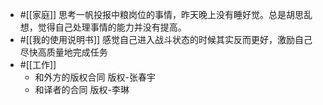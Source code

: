 - #[[家庭]] 思考一帆投报中粮岗位的事情，昨天晚上没有睡好觉。总是胡思乱想，觉得自己处理事情的能力并没有提高。
- #[[我的使用说明书]] 感觉自己进入战斗状态的时候其实反而更好，激励自己尽快高质量地完成任务
- #[[工作]]
    - 和外方的版权合同 版权-张春宇
    - 和译者的合同 版权-李琳
